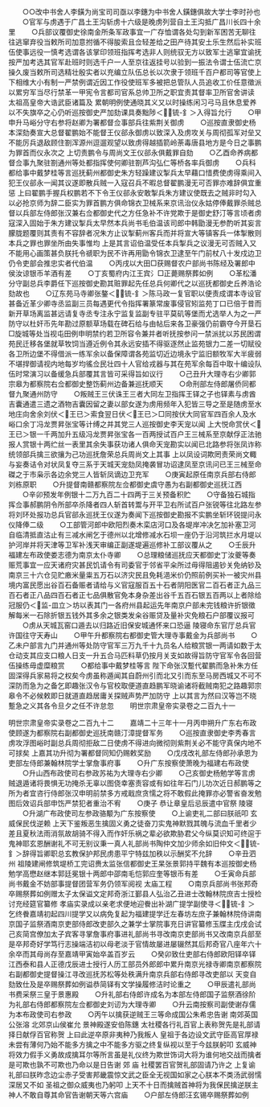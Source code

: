 <!-- { "loadSidebar": true } -->
　　○○改中书舍人李鐄为尚宝司司亟以李鏸为中书舍人鐄鏸俱故大学士李时孙也
　　○官军与虏遇于广昌土王沟斩虏十六级是晚虏列营自土王沟抵广昌川长四十余里
　　○兵部议覆御史徐南金所条军政事宜一广存恤谓各处勾到新军困苦无聊往往逃窜弃役当敕所司加意拊循不得朘索且佥轻差给之田产待其安土乐生然后补实班伍使事远役一慎考选谓各该掌印领班指挥考选非人则统驭无方以致军士逃窜宜谕抚按严加考选其官军赴班时则选千户一人至京往返挂号以验到一振法令谓士伍流亡京操久废当敕所司选精壮殷实者以充编立队伍总长以次隶于领班千百户都司等官使上下相维大小有制一严禁例谓近因工作役使班军多被把总管队人员追收工价任意徵派以累穷军当尽行禁革一甲宪令言都司官系总帅卫所之职宜责其督率卫所官舍讲读  太祖高皇帝大诰武臣诸篇及  累朝明例使通晓其义又以时操练闲习弓马且休息爱养以不失旗卒之心仍听巡按御史严加劾课具奏黜陟＜锍-釒＞入得旨允行
　　○甲申升马峪分守右参将赵卿为署都督佥事部兵往紫荆关御虏
　　○巡按直隶御史杨本深劾奏宣大总督翟鹏始不能督王仪郤永御虏以致深入及虏攻关与周彻孤军对垒又不能厉兵退敌顾住劄浑源州逗遛观望以致虏得越插箭岭荼毒唐县地方是今日之事鹏为罪首而仪永次之  上切责鹏令与周尚文王仪郤永俱戴罪自劾
　　○乙酉命养病都督佥事九聚驻劄通州等处都指挥使何卿驻劄芦沟弘仁等桥各率兵御虏
　　○兵科都给事中戴梦桂等言巡抚蓟州都御史朱方轻躁建议掣兵太早藉口惜费使虏得乘间入犯王仪郤永一闻其议遂即散兵贼一入寇召兵不暇总督翟鹏漫无可否罪亦难辞俱宜重惩  上曰翟鹏手握兵权鹏若不下令王仪郤永安敢掣兵朱方建议使既去之贼非时勾入以必抢京师为辞二臣实为罪首鹏方俱命锦衣卫械系来京讯治仪永姑停俸戴罪杀贼总督以兵部左侍郎张汉兼右佥都御史代之方任急补不许党欺于是御史舒汀等言顷者虏寇深入固始于朱方建议掣兵太早然本兵尚书毛伯温该司郎中韩勖漫无参酌听其妄言朦胧题覆则其责有不容辞者况朱方止议掣蓟州客兵而并将宣大等镇客兵一体掣散则本兵之罪也罪坐所由失事惟均  上是其言诏伯温受任本兵掣兵之议漫无可否贼入又不能用心画策甚负朕托令禠职为民不许再用勖令锦衣卫逮至午门前杖八十发戍边卫仍令吏部会推忠实者代伯温
　　○丙戌以大田□获赐督农户部尚书陈经及署郎中侯汝谅银币羊酒有差
　　○丁亥蜀府内江王宾氵□正薨赐祭葬如例
　　○革松潘分守副总兵李爵任下巡按御史勘其赃罪起先任总兵何卿代之以巡抚都御史丘养浩论劾故也
　　○辽东苑马寺卿张鏊＜锍-釒＞陈马政一复官职以便责成谓本寺设官甚备近革少卿寺丞监副三员每遇更代令指挥署篆常废事侵官矧监苑丁口已倍于昔而新开草场离监甚远请复寺丞专注永宁监复监副专驻平莫矶等堡而尤选举人为之一严防守以杜奸币先年勘过原额草场载在碑石给与由帖后来各卫豪强仍前霸夺今开垦石□旋城等处当视屯田例申明禁约若卫所容令兼并者听抚按参问一禁派扰以苏民困谓苑民迁移各堡就草牧饲当遵近例令其永远安插不得驱逐然止监苑银力二差一切赋役各卫所边堡不得借派一练军余以备保障谓各苑监切近边境永宁监旧额牧军大半疲弱不堪捍御请视内地每岁均徭佥民壮四十人官给戎器与其在苑军余每百中取十编设队伍时常演习以备缓急兵部覆其言皆可采得旨如议行
　　○己丑升大理寺右少卿郭宗皋为都察院右佥都御史整饬蓟州边备兼巡抚顺天
　　○命刑部左侍郎屠侨同都督九聚通州防守
　　○叛贼王三伏诛王三者大同左卫指挥王铎之子也铎素与虏酋吉囊通遣三遗之酒物吉囊因留之妻以部女遂为虏用频年入犯皆三导之至是随虏至水地庄向舍余刘伏＜王已＞索食翌日伏＜王已＞□同按伏大同官军四百余人及水峪口余丁冯龙贾昇张宝等计缚之并其党三人巡按御史李天宠以闻  上大悦命赏伏＜王已＞银一千两加升五级冯龙贾昇张宝各一百两授试百户王三械系至京献俘正法驰报人赏银十两纻丝一表里其余失事获功诸人俱命天宠勘实以闻已北路参将张凤诈称统领部兵擒三欲攘为己功巡抚詹荣总兵周尚文上其事  上以凤设词欺罔责荣尚文輙与妄奏诘令对状凤复夺三系于天城天宠劾凤掩袭冒功诏逮凤至京讯问已王三械至命磔之于市枭示各边余党三人皆斩凤谪边卫充军
　　○庚寅起原任南京兵部右侍郎刘栋原职
　　○升提督南赣都察院左佥都御史虞守愚为右副都御史巡抚江西
　　○辛卯预发年例银十二万九百二十四两于三关预备积贮
　　○守备独石城指挥佥事郝鹏阴令所部卒杀降者四人斩首转鬻与开平卫右所试百户张锐等往北路左参将刘环处报功总兵官郤永巡抚王仪遂为奏闻下巡按御史勘报不实鹏坐斩环锐提问永仪降俸二级
　　○工部管河郎中欧阳烈奏木栾店河口及各堤岸冲决乞加补塞卫河自临清抵直沽止有三减水闸乞于德州以北增修减水石坝一座仍于沿河筑拦水月堤以护河岸并将天津等卫军补浅天审编正副遂堤遍巡修补工部议覆从之
　　○壬辰升福建左布政使娄志德为南京太仆寺卿
　　○总理粮储巡抚应天都御史丁汝夔等奏赈荒事宜一应天诸府灾甚民饥请令有司委官于邻省平籴所过毋得阻遏钞关免纳钞及南京三十六仓见贮廒米量粜五万石以济灾民且免耗浥米价仍照前例买补一被灾州县境内富民愿出谷百石备赈者请给与义官寇服百五十石者阴阳医官二百石者正九品三百石者正八品四百石者正七品俱散官免本身杂差出谷千五百石银五百两以上者除给冠服仍＜监-皿立＞坊以表其门一各府州县起运先年南京户部未完钱粮许折银徵解每米一石除折银五钱外其多余之银类发籴谷赈贷及量补灾免粮石户部覆议报可
　　○虏从天城瓦窑口遁去以归路近旧保安城通怀来口恐逼  陵寝命东官厅总兵官许国往守天寿山
　　○甲午升都察院右都御史管大理寺事戴金为兵部尚书
　　○乙未户部言九门并通州等处防守官军三万九千十九员名人给粮赏银一两请如数于太仓动支其应支口粮人日支一升五合马匹料草仍按月关支如故得旨防守官军令各回营伍操练毋虚糜粮赏
　　○都给事中戴梦桂等言  陛下命张汉蹔代翟鹏而急补朱方任固深得兵家易将之权矣今虏虽称遁闻其自蔚州引而北又引而东至马房西城又不可不深防而急为之备乞即趣张汉令与官校取便道直趋鹏军晓谕诸将截贼南犯之路趣郭宗皋令不必候敕即日就道直趋居庸关探贼声势严加防守  上以其言为然曰汉等岂不晓蹔急之义其各令旦夕之任不许怠忽
　　明世宗肃皇帝实录卷之二百九十一


明世宗肃皇帝实录卷之二百九十二
　　嘉靖二十三年十一月丙申朔升广东右布政使顾遂为都察院右副都御史巡抚南赣汀漳提督军务
　　○巡按直隶御史李秀春言虏攻浮图峪时副总兵周彻拒敌二日使虏不得进向微彻则紫荆关必不能守真保内地不可捄矣  上嘉其功升彻为署都督同知仍赐敕奖励
　　○戊戌改礼部左侍郎孙承恩为吏部左侍郎兼翰林院学士掌詹事府事
　　○升广东按察使萧晚为福建右布政使
　　○升山西布政使司右参政苏祐为大理寺右少卿
　　○己亥御史杨勉学等言虏贼退遁诸将畏惧无功掩杀无辜以图侥幸塞责容或有如往年石门儿功次近日郝鹏等之所为者宜咨行侍郎张汉申明前禁多方戒戢庶贪懦之将不敢假此掩罪亦必警省奋发勉图后效诏兵部申饬严禁犯者重治不宥
　　○庚子  恭让章皇后忌辰遣中官祭  陵寝
　　○升湖广布政使司左参政骆颙为广东按察使
　　○上谕吏礼二部曰朕祇叩  玄威保民伐逆赖  上天下鉴叛恶生擒固义勇之徒奋刀实鬼神默戮其魄与流血千里者少差且夏秋法雨消氛故胡骑不得入而作奸乐祸之辈必欲欺胁君父今纵莫识知可终逭于鬼神耶玄恩酬谢礼不可无别议秉一真人礼部尚书陶仲文加少师余如旧仲文＜锍-釒＞辞得旨卿职总玄教保护邦民虏患平宁特兹加秩以示酬奖不允辞
　　○辛丑泗州  祖陵建闸修筑堤桥工完诏赉太监张信都御史王杲张景郭持平魏有本巡按御史杨勉学高懋赵继本郭廷冕银十两郎中邵南毛恺郭应奎等银币有差
　　○壬寅命兵部尚书戴金不妨部事提督团营军务仍领军阅视  太庙工程
　　○南京兵部尚书张邦奇卒赐祭葬如例赠太子太保谥文定邦奇浙江鄞县人弘治乙丑进士改翰林院庶吉士授检讨充经筵官纂修  孝庙实录成以亲老求便地迎餋出补湖广提学副使寻＜锍-釒＞乞终餋嘉靖初起四川提学又以病免复起为福建提学迁左春坊左庶子兼翰林院侍讲南京国子监祭酒南京吏部侍郎改吏部久之兼学士掌院事充日讲官纂修玉牒主戊戌会试己亥简宫僚加太子宾客寻掌詹事府事进礼部尚书寻改南京吏部尚书又改南京兵部至是卒邦奇好学笃行志操端洁初以母老淡于官情故屡进屡辍然其后邦奇官八座年六十余卒而其母尚存至嘉靖甲寅始卒盖百岁云
　　○癸卯致仕吏部右侍郎欧阳铎卒铎江西泰和县人正德戊辰进士授行人历工部员外郎郎中累升南京光禄寺卿南京都察院右副都御史提督操江寻改巡抚苏松等处秩满升南京兵部右侍郎寻改吏部以  天变自劾致仕及是卒赐祭葬如例谥恭简铎有文学操履修洁时论重之
　　○甲辰遣礼部尚书费采祭三皇于景惠殿
　　○升礼部右侍郎许成名为本部左侍郎国子监祭酒徐阶为礼部右侍郎都察院左佥都御史刘讱为大理寺卿
　　○升云南按察司副使谢存儒为本布政使司右参政
　　○丙午以擒获逆贼王三等命成国公朱希忠告谢  南郊英国公张溶  北郊京山侯崔允  景神殿遂安伯陈鏸  太社稷各行礼百官上表称贺先是礼部请择日献俘百官称贺  上曰此逆卒原非夷种乃我叛人  皇祖于各边设文武守臣高官厚禄未尝有薄何乃始不能多方擒之中不能多方驱之终复纵视以至于今兹朕躬叩  玄威神将效力假手义勇故成擒耳尔等所言虽是礼仪终为欺世饰词大将为谁何地交战而擒者是可欺也孰不可欺也乃命以是日告谢  郊  庙  社稷罢百官贺礼部固请乃许之  上复谕礼部曰朕昨念边尘赤子受害邦畿震惊文武之臣全无视国如家之心朕本不类汤武弱懦深居又不如  圣祖之御众威夷也乃躬叩  上天不十日而擒贼首神将为我保民擒逆朕主神人不敢自尊其命官告谢朝天等六宫庙
　　○户部左侍郎汪玄锡卒赐祭葬如例
